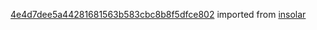 [4e4d7dee5a44281681563b583cbc8b8f5dfce802](https://github.com/insolar/insolar/commit/4e4d7dee5a44281681563b583cbc8b8f5dfce802) imported from [insolar](https://github.com/insolar/insolar)
